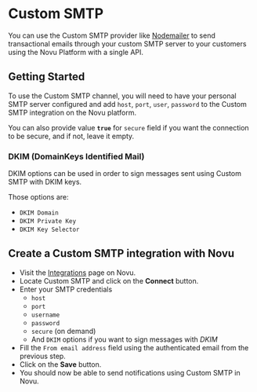 # Custom SMTP

You can use the Custom SMTP provider like [Nodemailer](https://nodemailer.com/about/) to send transactional emails through your custom SMTP server to your customers using the Novu Platform with a single API.

## Getting Started

To use the Custom SMTP channel, you will need to have your personal SMTP server configured and add `host`, `port`, `user`, `password` to the Custom SMTP integration on the Novu platform.

You can also provide value **`true`** for `secure` field if you want the connection to be secure, and if not, leave it empty.

### DKIM (DomainKeys Identified Mail)

DKIM options can be used in order to sign messages sent using Custom SMTP with DKIM keys.

Those options are:

- `DKIM Domain`
- `DKIM Private Key`
- `DKIM Key Selector`

## Create a Custom SMTP integration with Novu

- Visit the [Integrations](https://web.novu.co/integrations) page on Novu.
- Locate Custom SMTP and click on the **Connect** button.
- Enter your SMTP credentials
  - `host`
  - `port`
  - `username`
  - `password`
  - `secure` (on demand)
  - And `DKIM` options if you want to sign messages with _DKIM_
- Fill the `From email address` field using the authenticated email from the previous step.
- Click on the **Save** button.
- You should now be able to send notifications using Custom SMTP in Novu.
